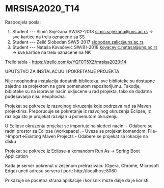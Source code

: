 # MRSISA2020_T14

Raspodjela posla:

 1. Student --- Simić Snježana SW/82-2018 simic.snjezana@uns.ac.rs  -> sve kartice na trelu oznacene sa SS
 2. Student --- Zelić Slobodan SW/5-2017 slobodan.zelic@uns.ac.rs 
 3. Student --- Nataša Kovačević SW/81-2018 kovacevic.natasa@uns.ac.rs -> sve kartice na trelu oznacene na NK
 
Trello tabla - https://trello.com/b/YQF0T5XZ/mrsisa2020t14 

UPUTSTVO ZA INSTALACIJU I POKRETANJE PROJEKTA

Nije neophodna instalacija dodatnih biblioteka, sve biblioteke su dostupne zajedno sa projektom na gore pomenutom repozitorijumu. Takodje, bibloteke su na ispravan nacin ukljucene u rad projekta, tako da dodatna podesavanja nisu neophodna.

Projekat se pokrece iz razvojnog okruzenja koje podrzava rad sa Maven projektima. Preporucuje se pokretanje iz razvojnog okruzenja Eclipse, iz razloga sto je projekat razvijan u pomenutom okruzenju.

U Eclipse okruzenju projekat se importuje na sledeci nacin: - Odabere se radni prostor za Eclipse (workspace). - Uveze se projekat komandom: File->Import->Existing Maven Projects - Odabere se projekat sa lokacije na disku

Projekat se pokrece iz Eclipse-a komandom Run As -> Spring Boot Application

Kada je server pokrenut u zeljenom pretrazivacu (Opera, Chrome, Microsoft Edge) uneti adresu servera i port: http://localhost:8080

Prikazuje se pocetna strana aplikacije i korisnik moze dalje da je koristi.



